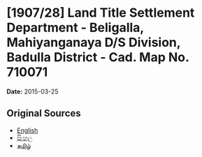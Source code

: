 # [1907/28] Land Title Settlement Department - Beligalla, Mahiyanganaya D/S Division, Badulla District - Cad. Map No. 710071

**Date:** 2015-03-25

## Original Sources

- [English](https://documents.gov.lk/view/extra-gazettes/2015/3/1907-28_E.pdf)
- [සිංහල](https://documents.gov.lk/view/extra-gazettes/2015/3/1907-28_S.pdf)
- [தமிழ்](https://documents.gov.lk/view/extra-gazettes/2015/3/1907-28_T.pdf)
